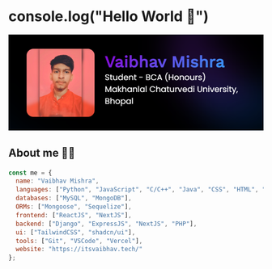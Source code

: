 # console.log("Hello World :wave:")

<p align="center">
  <img src="https://raw.githubusercontent.com/VaibhavMishra950/vaibhavmishra950/main/assets/banner.png" />
</p>

## About me :man_technologist:

```javascript
const me = {
  name: "Vaibhav Mishra",
  languages: ["Python", "JavaScript", "C/C++", "Java", "CSS", "HTML", "NodeJS"],
  databases: ["MySQL", "MongoDB"],
  ORMs: ["Mongoose", "Sequelize"],
  frontend: ["ReactJS", "NextJS"],
  backend: ["Django", "ExpressJS", "NextJS", "PHP"],
  ui: ["TailwindCSS", "shadcn/ui"],
  tools: ["Git", "VSCode", "Vercel"],
  website: "https://itsvaibhav.tech/"
};
```
